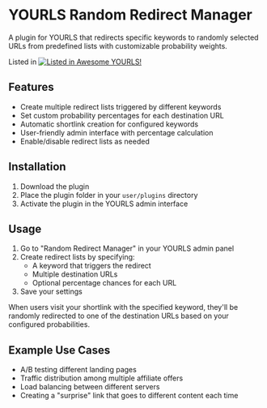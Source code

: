 # YOURLS Random Redirect Manager

A plugin for YOURLS that redirects specific keywords to randomly selected URLs from predefined lists with customizable probability weights.

Listed in [![Listed in Awesome YOURLS!](https://img.shields.io/badge/Awesome-YOURLS-C5A3BE)](https://github.com/YOURLS/awesome-yourls/)

## Features

- Create multiple redirect lists triggered by different keywords
- Set custom probability percentages for each destination URL
- Automatic shortlink creation for configured keywords
- User-friendly admin interface with percentage calculation
- Enable/disable redirect lists as needed

## Installation

1. Download the plugin
2. Place the plugin folder in your `user/plugins` directory
3. Activate the plugin in the YOURLS admin interface

## Usage

1. Go to "Random Redirect Manager" in your YOURLS admin panel
2. Create redirect lists by specifying:
   - A keyword that triggers the redirect
   - Multiple destination URLs
   - Optional percentage chances for each URL
3. Save your settings

When users visit your shortlink with the specified keyword, they'll be randomly redirected to one of the destination URLs based on your configured probabilities.

## Example Use Cases

- A/B testing different landing pages
- Traffic distribution among multiple affiliate offers
- Load balancing between different servers
- Creating a "surprise" link that goes to different content each time

